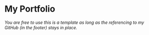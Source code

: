 # My Portfolio
*You are free to use this is a template as long as the referencing to my GitHub (in the footer) stays in place.*
